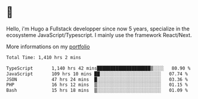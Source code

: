# 👋 

Hello, i'm Hugo a Fullstack developper since now 5 years, specialize in the ecosysteme JavaScript/Typescript. I mainly use the framework React/Next.

More informations on my [portfolio](https://hcampos.fr)

<!--START_SECTION:waka-->

```txt
Total Time: 1,410 hrs 2 mins

TypeScript       1,140 hrs 42 mins████████████████████▒░░░░   80.90 %
JavaScript       109 hrs 10 mins ██░░░░░░░░░░░░░░░░░░░░░░░   07.74 %
JSON             47 hrs 24 mins  █░░░░░░░░░░░░░░░░░░░░░░░░   03.36 %
PHP              16 hrs 12 mins  ▒░░░░░░░░░░░░░░░░░░░░░░░░   01.15 %
Bash             15 hrs 18 mins  ▒░░░░░░░░░░░░░░░░░░░░░░░░   01.09 %
```

<!--END_SECTION:waka-->
